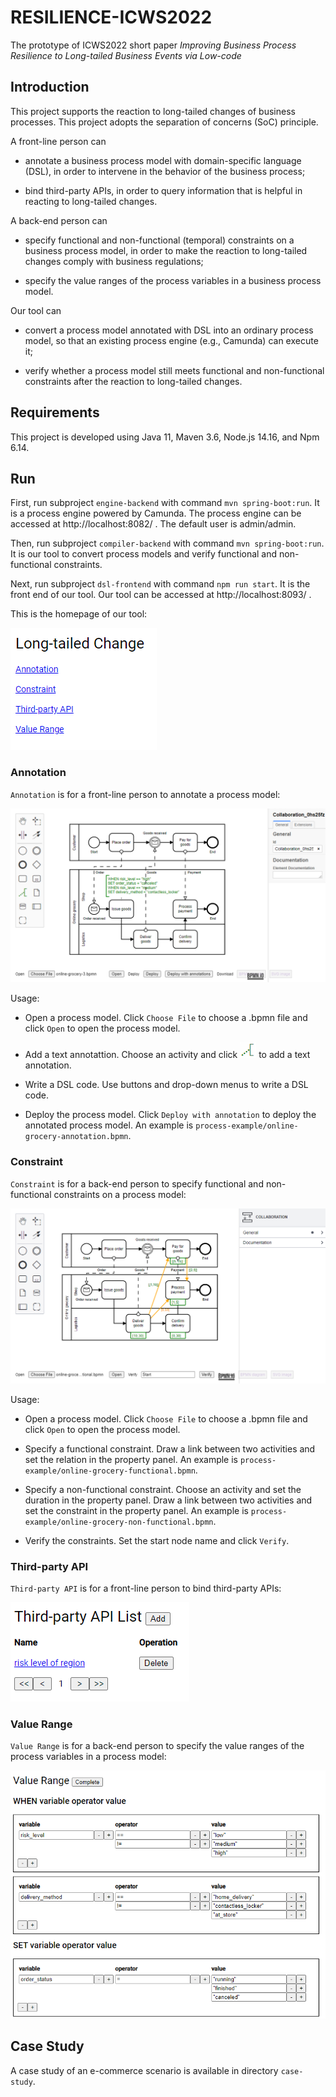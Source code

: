 # RESILIENCE-ICWS2022

The prototype of ICWS2022 short paper  *Improving Business Process Resilience to Long-tailed Business  Events via Low-code*

## Introduction

This  project supports the reaction to long-tailed changes of business processes. This project adopts the separation of concerns (SoC) principle.

A front-line person can

- annotate a business process model with domain-specific language (DSL), in order to intervene in the behavior of the business process;

- bind third-party APIs, in order to query information that is helpful in reacting to long-tailed changes.

A back-end person can

- specify functional and non-functional (temporal) constraints on a business process model, in order to make the reaction to long-tailed changes comply with business regulations;

- specify the value ranges of the process variables in a business process model.

Our tool can

- convert a process model  annotated with DSL into an ordinary process model, so that an existing process engine (e.g., Camunda) can execute it;

- verify whether a process model still meets functional and non-functional constraints after the reaction to long-tailed changes.

## Requirements

This project is developed using Java 11, Maven 3.6, Node.js 14.16, and Npm 6.14.

## Run

First, run subproject `engine-backend` with command `mvn spring-boot:run`. It is a process engine powered by Camunda. The process engine can be accessed at http://localhost:8082/ . The default user is admin/admin.

Then, run subproject `compiler-backend` with command `mvn spring-boot:run`. It is our tool to convert process models and verify functional and non-functional constraints.

Next, run subproject `dsl-frontend` with command `npm run start`. It is the front end of our tool. Our tool can be accessed at http://localhost:8093/ .

This is the homepage of our tool:

![dsl-frontend-index.png](image/dsl-frontend.png)

### Annotation

`Annotation` is for a front-line person to annotate a process model:

![dsl-frontend-annotation.png](image/dsl-frontend-annotation.png)

Usage:

- Open a process model. Click `Choose File` to choose a .bpmn file and click `Open` to open the process model.

- Add a text annotattion. Choose an activity and click ![dsl-frontend-annotation-icon.png](image/dsl-frontend-annotation-icon.png) to add a text annotation.

- Write a DSL code. Use buttons and drop-down menus to write a DSL code.

- Deploy the process model. Click `Deploy with annotation` to deploy the annotated process model. An example is `process-example/online-grocery-annotation.bpmn`.

### Constraint

`Constraint` is for a back-end person to specify functional and non-functional constraints on a process model:

![dsl-frontend-constraint.png](image/dsl-frontend-constraint.png)

Usage:

- Open a process model. Click `Choose File` to choose a .bpmn file and click `Open` to open the process model.

- Specify a functional constraint. Draw a link between two activities and set the relation in the property panel. An example is `process-example/online-grocery-functional.bpmn`.

- Specify a non-functional constraint. Choose an activity and set the duration in the property panel. Draw a link between two activities and set the constraint in the property panel. An example is `process-example/online-grocery-non-functional.bpmn`.

- Verify the constraints. Set the start node name and click `Verify`.

### Third-party API

`Third-party API` is for a front-line person to bind third-party APIs:

![dsl-frontend-third-party-api.png](image/dsl-frontend-third-party-api.png)

### Value Range

`Value Range` is for a back-end person to specify the value ranges of the process variables in a process model:

![dsl-frontend-value-range.png](image/dsl-frontend-value-range.png)

## Case Study

A case study of an e-commerce scenario is available in directory `case-study`.
